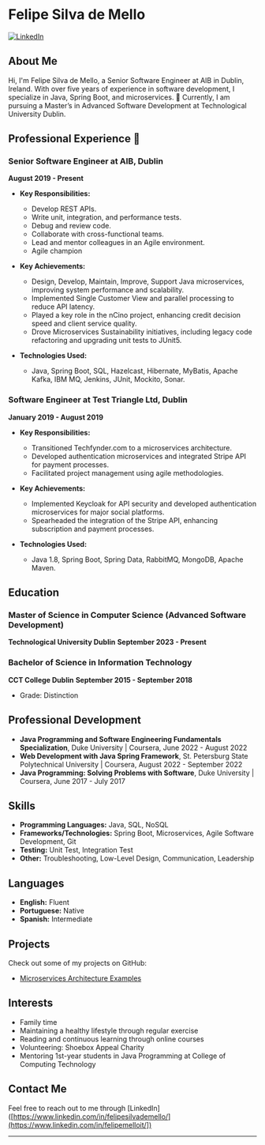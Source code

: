 # Felipe Silva de Mello

[![LinkedIn](https://img.shields.io/badge/LinkedIn-Connect-blue)](https://www.linkedin.com/in/felipemelloit/)

## About Me

Hi, I'm Felipe Silva de Mello, a Senior Software Engineer at AIB in Dublin, Ireland. 
With over five years of experience in software development, I specialize in Java, Spring Boot, and microservices. 
🌱 Currently, I am pursuing a Master’s in Advanced Software Development at Technological University Dublin.

## Professional Experience 🔭

### Senior Software Engineer at AIB, Dublin
**August 2019 - Present**

- **Key Responsibilities:**
  - Develop REST APIs.
  - Write unit, integration, and performance tests.
  - Debug and review code.
  - Collaborate with cross-functional teams.
  - Lead and mentor colleagues in an Agile environment.
  - Agile champion
  
- **Key Achievements:**
  - Design, Develop, Maintain, Improve, Support Java microservices, improving system performance and scalability.
  - Implemented Single Customer View and parallel processing to reduce API latency.
  - Played a key role in the nCino project, enhancing credit decision speed and client service quality.
  - Drove Microservices Sustainability initiatives, including legacy code refactoring and upgrading unit tests to JUnit5.
  
- **Technologies Used:**
  - Java, Spring Boot, SQL, Hazelcast, Hibernate, MyBatis, Apache Kafka, IBM MQ, Jenkins, JUnit, Mockito, Sonar.

### Software Engineer at Test Triangle Ltd, Dublin
**January 2019 - August 2019**

- **Key Responsibilities:**
  - Transitioned Techfynder.com to a microservices architecture.
  - Developed authentication microservices and integrated Stripe API for payment processes.
  - Facilitated project management using agile methodologies.

- **Key Achievements:**
  - Implemented Keycloak for API security and developed authentication microservices for major social platforms.
  - Spearheaded the integration of the Stripe API, enhancing subscription and payment processes.

- **Technologies Used:**
  - Java 1.8, Spring Boot, Spring Data, RabbitMQ, MongoDB, Apache Maven.

## Education

### Master of Science in Computer Science (Advanced Software Development)
**Technological University Dublin**
**September 2023 - Present**

### Bachelor of Science in Information Technology
**CCT College Dublin**
**September 2015 - September 2018**
- Grade: Distinction

## Professional Development

- **Java Programming and Software Engineering Fundamentals Specialization**, Duke University | Coursera, June 2022 - August 2022
- **Web Development with Java Spring Framework**, St. Petersburg State Polytechnical University | Coursera, August 2022 - September 2022
- **Java Programming: Solving Problems with Software**, Duke University | Coursera, June 2017 - July 2017

## Skills

- **Programming Languages:** Java, SQL, NoSQL
- **Frameworks/Technologies:** Spring Boot, Microservices, Agile Software Development, Git
- **Testing:** Unit Test, Integration Test
- **Other:** Troubleshooting, Low-Level Design, Communication, Leadership

## Languages

- **English:** Fluent
- **Portuguese:** Native
- **Spanish:** Intermediate

## Projects

Check out some of my projects on GitHub:
- [Microservices Architecture Examples](https://github.com/FelipeMello?tab=repositories)

## Interests

- Family time
- Maintaining a healthy lifestyle through regular exercise
- Reading and continuous learning through online courses
- Volunteering: Shoebox Appeal Charity
- Mentoring 1st-year students in Java Programming at College of Computing Technology

## Contact Me

Feel free to reach out to me through [LinkedIn]([https://www.linkedin.com/in/felipesilvademello/](https://www.linkedin.com/in/felipemelloit/])

---
